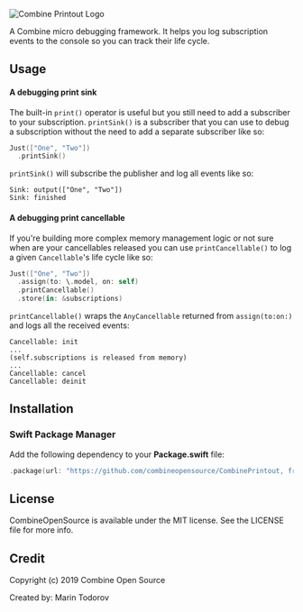 ![Combine Printout Logo](https://github.com/combineopensource/CombinePrintout/raw/master/Assets/combine-printout.png)

A Combine micro debugging framework. It helps you log subscription events to the console so you can track their life cycle.

## Usage

#### A debugging print sink

The built-in `print()` operator is useful but you still need to add a subscriber to your subscription. `printSink()` is a subscriber that you can use to debug a subscription without the need to add a separate subscriber like so:

```swift
Just(["One", "Two"])
  .printSink()
```

`printSink()` will subscribe the publisher and log all events like so:

```none
Sink: output(["One", "Two"]) 
Sink: finished
```

#### A debugging print cancellable

If you're building more complex memory management logic or not sure when are your cancellables released you can use `printCancellable()` to log a given `Cancellable`'s life cycle like so:

```swift
Just(["One", "Two"])
  .assign(to: \.model, on: self)
  .printCancellable()
  .store(in: &subscriptions)
```

`printCancellable()` wraps the `AnyCancellable` returned from `assign(to:on:)` and logs all the received events:

```none
Cancellable: init 
... 
(self.subscriptions is released from memory)
...
Cancellable: cancel 
Cancellable: deinit 
```

## Installation

### Swift Package Manager

Add the following dependency to your **Package.swift** file:

```swift
.package(url: "https://github.com/combineopensource/CombinePrintout, from: "0.2")
```
## License

CombineOpenSource is available under the MIT license. See the LICENSE file for more info.


## Credit

Copyright (c) 2019 Combine Open Source

Created by: Marin Todorov
